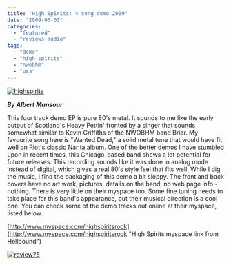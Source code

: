 ```yaml
---
title: "High Spirits: 4 song demo 2009"
date: "2009-06-03"
categories: 
  - "featured"
  - "reviews-audio"
tags: 
  - "demo"
  - "high-spirits"
  - "nwobhm"
  - "usa"
---
```


[![highspirits](http://www.hellbound.ca/wp-content/uploads/2009/06/highspirits-300x75.jpg "highspirits")](http://www.hellbound.ca/wp-content/uploads/2009/06/highspirits.jpg)

_**By Albert Mansour**_

This four track demo EP is pure 80's metal. It sounds to me like the early output of Scotland's Heavy Pettin' fronted by a singer that sounds somewhat similar to Kevin Griffiths of the NWOBHM band Briar. My favourite song here is "Wanted Dead," a solid metal tune that would have fit well on Riot's classic Narita album. One of the better demos I have stumbled upon in recent times, this Chicago-based band shows a lot potential for future releases. This recording sounds like it was done in analog mode instead of digital, which gives a real 80's style feel that fits well. While I dig the music, I find the packaging of this demo a bit sloppy. The front and back covers have no art work, pictures, details on the band, no web page info - nothing. There is very little on their myspace too. Some fine tuning needs to take place for this band's appearance, but their musical direction is a cool one. You can check some of the demo tracks out online at their myspace, listed below.

[http://www.myspace.com/highspiritsrock](http://www.myspace.com/highspiritsrock "High Spirits myspace link from Hellbound")

[![review75](http://www.hellbound.ca/wp-content/uploads/2009/05/review75.png "review75")](http://www.hellbound.ca/wp-content/uploads/2009/05/review75.png)
